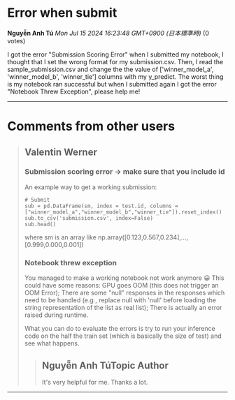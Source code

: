 # Error when submit

**Nguyễn Anh Tú** *Mon Jul 15 2024 16:23:48 GMT+0900 (日本標準時)* (0 votes)

I got the error "Submission Scoring Error" when I submitted  my notebook, I thought that I set the wrong format for my submission.csv. Then, I read the sample_submission.csv and change the the value of ['winner_model_a', 'winner_model_b', 'winner_tie'] columns with my y_predict. The worst thing is my notebook ran successful but when I submitted again I got the error "Notebook Threw Exception", please help me!



---

 # Comments from other users

> ## Valentin Werner
> 
> ### Submission scoring error -> make sure that you include id
> 
> An example way to get a working submission:
> 
> ```
> # Submit
> sub = pd.DataFrame(sm, index = test.id, columns = ["winner_model_a","winner_model_b","winner_tie"]).reset_index()
> sub.to_csv('submission.csv', index=False)
> sub.head()
> 
> ```
> 
> where sm is an array like np.array([0.123,0.567,0.234],…,[0.999,0.000,0.001])
> 
> ### Notebook threw exception
> 
> You managed to make a working notebook not work anymore 😀 This could have some reasons: GPU goes OOM (this does not trigger an OOM Error); There are some "null" responses in the responses which need to be handled (e.g., replace null with 'null' before loading the string representation of the list as real list); There is actually an error raised during runtime.
> 
> What you can do to evaluate the errors is try to run your inference code on the half the train set (which is basically the size of test) and see what happens.
> 
> 
> 
> > ## Nguyễn Anh TúTopic Author
> > 
> > It's very helpful for me. Thanks a lot.
> > 
> > 
> > 


---

